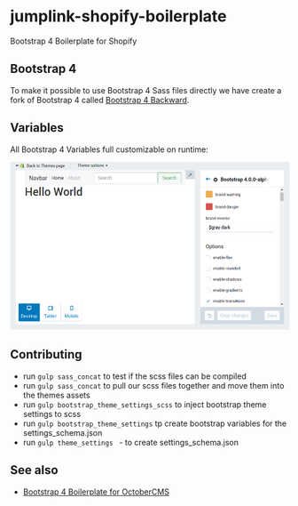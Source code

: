 # jumplink-shopify-boilerplate
Bootstrap 4 Boilerplate for Shopify

## Bootstrap 4
To make it possible to use Bootstrap 4 Sass files directly we have create a fork of Bootstrap 4 called [Bootstrap 4 Backward](https://github.com/JumpLinkNetwork/bootstrap-backward).

## Variables
All Bootstrap 4 Variables full customizable on runtime:

![Alt text](/theme_settings.png?raw=true "Optional Title")

## Contributing

* run `gulp sass_concat` to test if the scss files can be compiled
* run `gulp sass_concat` to pull our scss files together and move them into the themes assets
* run `gulp bootstrap_theme_settings_scss` to inject bootstrap theme settings to scss
* run `gulp bootstrap_theme_settings` tp create bootstrap variables for the settings_schema.json
* run `gulp theme_settings ` - to create settings_schema.json

## See also
 * [Bootstrap 4 Boilerplate for OctoberCMS](https://github.com/JumpLinkNetwork/jumplink-october-boilerplate)
